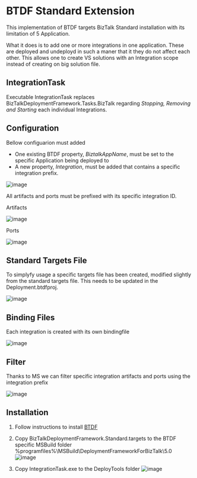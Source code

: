 # BTDF Standard Extension
This implementation of BTDF targets BizTalk Standard installation with its limitation of 5 Application.

What it does is to add one or more integrations in one application. These are deployed and undeployd in such a maner that it they do not affect each other.
This allows one to create VS solutions with an Integration scope instead of creating on big solution file.

## IntegrationTask

Executable IntegrationTask replaces BizTalkDeploymentFramework.Tasks.BizTalk regarding _Stopping, Removing and Starting_ each individual Integrations.

## Configuration

Bellow configuarion must added 
- One existing BTDF property, _BiztalkAppName_, must be set to the specific Application being deployed to
- A new property, _Integration_, must be added that contains a specific integration prefix.

![image](https://user-images.githubusercontent.com/17280237/143480295-6eac9b68-1d04-47f8-8bd1-58e86ee684a6.png)

All artifacts and ports must be prefixed with its specific integration ID.

Artifacts

![image](https://user-images.githubusercontent.com/17280237/143480872-2c2857b7-3128-4fa5-befe-234e7cae6f86.png)

Ports

![image](https://user-images.githubusercontent.com/17280237/143480951-34365c97-978d-404f-a866-2c1d60c65a8f.png)


## Standard Targets File

To simplyfy usage a specific targets file has been created, modified slightly from the standard targets file. This needs to be updated in the Deployment.btdfproj.

![image](https://user-images.githubusercontent.com/17280237/143479553-87e4e494-9022-471a-8e5a-1f150d7ab677.png)

## Binding Files

Each integration is created with its own bindingfile

![image](https://user-images.githubusercontent.com/17280237/143480069-9bded4b9-382b-42ef-a18a-e86350631da3.png)

## Filter

Thanks to MS we can filter specific integration artifacts and ports using the integration prefix

![image](https://user-images.githubusercontent.com/17280237/143482688-1e5369ab-19ae-4953-970e-50d11144a51a.png)

## Installation

1. Follow instructions to install  [BTDF](https://github.com/BTDF/DeploymentFramework)

2. Copy BizTalkDeploymentFramework.Standard.targets to the BTDF specific MSBuild folder %programfiles%\MSBuild\DeploymentFrameworkForBizTalk\5.0
![image](https://user-images.githubusercontent.com/17280237/143490848-3f76d5cc-6c02-49ff-b2d1-6759d1f9b1a7.png)

3. Copy IntegrationTask.exe to the DeployTools folder
![image](https://user-images.githubusercontent.com/17280237/143491052-84c8cb49-a29d-4e39-a791-5743072b115b.png)






